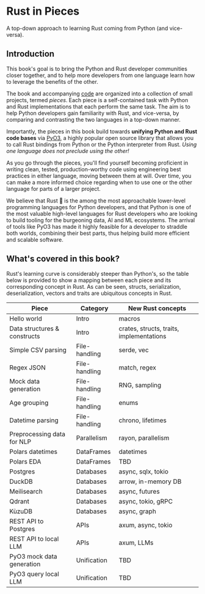 # Rust in Pieces

A top-down approach to learning Rust coming from Python (and vice-versa).

## Introduction

This book's goal is to bring the Python and Rust developer communities closer together, and to help more developers from one language learn how to leverage the benefits of the other.

The book and accompanying [code](https://github.com/thedataquarry/rustinpieces) are organized into a collection of small projects, termed *pieces*. Each piece is a self-contained task with Python and Rust implementations that each perform the same task. The aim is to help Python developers gain familiarity with Rust, and vice-versa, by comparing and contrasting the two languages in a top-down manner.

Importantly, the pieces in this book build towards **unifying Python and Rust code bases** via [PyO3](https://github.com/PyO3/pyo3), a highly popular open source library that allows you to call Rust bindings from Python or the Python interpreter from Rust. *Using one language does not preclude using the other!*

As you go through the pieces, you'll find yourself becoming proficient in writing clean, tested, production-worthy code using engineering best practices in either language, moving between them at will. Over time, you can make a more informed choice regarding when to use one or the other language for parts of a larger project.

We believe that Rust 🦀 is the among the most approachable lower-level programming languages for Python developers, and that Python is one of the most valuable high-level languages for Rust developers who are looking to build tooling for the burgeoning data, AI and ML ecosystems. The arrival of tools like PyO3 has made it highly feasible for a developer to straddle both worlds, combining their best parts, thus helping build more efficient and scalable software.

## What's covered in this book?

Rust's learning curve is considerably steeper than Python's, so the table below is provided to show a mapping between each piece and its corresponding concept in Rust. As can be seen, structs, serialization, deserialization, vectors and traits are ubiquitous concepts in Rust.

| Piece | Category | New Rust concepts
| --- | --- | --- |
| Hello world | Intro | macros
| Data structures & constructs | Intro | crates, structs, traits, implementations
| Simple CSV parsing | File-handling | serde, vec
| Regex JSON | File-handling | match, regex
| Mock data generation | File-handling | RNG, sampling
| Age grouping | File-handling | enums
| Datetime parsing | File-handling | chrono, lifetimes
| Preprocessing data for NLP | Parallelism | rayon, parallelism
| Polars datetimes | DataFrames | datetimes
| Polars EDA | DataFrames | TBD
| Postgres | Databases | async, sqlx, tokio
| DuckDB | Databases | arrow, in-memory DB
| Meilisearch | Databases| async, futures
| Qdrant | Databases | async, tokio, gRPC
| KùzuDB | Databases | async, graph
| REST API to Postgres | APIs | axum, async, tokio
| REST API to local LLM | APIs | axum, LLMs
| PyO3 mock data generation | Unification | TBD
| PyO3 query local LLM | Unification | TBD
